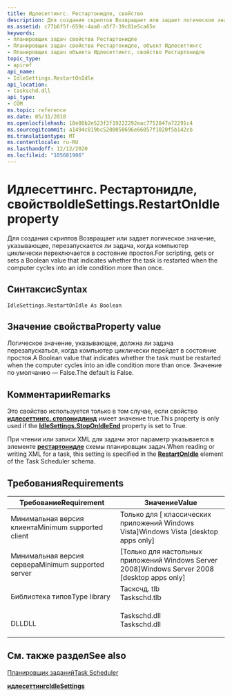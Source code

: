```yaml
---
title: Идлесеттингс. Рестартонидле, свойство
description: Для создания скриптов Возвращает или задает логическое значение, указывающее, перезапускается ли задача, когда компьютер циклически переключается в состояние простоя.
ms.assetid: c77b6f5f-659c-4aa0-a5f7-39c01e5ca65e
keywords:
- планировщик задач свойства Рестартонидле
- Планировщик задач свойства Рестартонидле, объект Идлесеттингс
- Планировщик задач объекта Идлесеттингс, свойство Рестартонидле
topic_type:
- apiref
api_name:
- IdleSettings.RestartOnIdle
api_location:
- taskschd.dll
api_type:
- COM
ms.topic: reference
ms.date: 05/31/2018
ms.openlocfilehash: 18e80b2e523f2f19222292eac7752847a72291c4
ms.sourcegitcommit: a1494c819bc5200050696e66057f1020f5b142cb
ms.translationtype: MT
ms.contentlocale: ru-RU
ms.lasthandoff: 12/12/2020
ms.locfileid: "105681906"
---
```

# <a name="idlesettingsrestartonidle-property"></a><span data-ttu-id="d8334-106">Идлесеттингс. Рестартонидле, свойство</span><span class="sxs-lookup"><span data-stu-id="d8334-106">IdleSettings.RestartOnIdle property</span></span>

<span data-ttu-id="d8334-107">Для создания скриптов Возвращает или задает логическое значение, указывающее, перезапускается ли задача, когда компьютер циклически переключается в состояние простоя.</span><span class="sxs-lookup"><span data-stu-id="d8334-107">For scripting, gets or sets a Boolean value that indicates whether the task is restarted when the computer cycles into an idle condition more than once.</span></span>

## <a name="syntax"></a><span data-ttu-id="d8334-108">Синтаксис</span><span class="sxs-lookup"><span data-stu-id="d8334-108">Syntax</span></span>


```VB
IdleSettings.RestartOnIdle As Boolean
```



## <a name="property-value"></a><span data-ttu-id="d8334-109">Значение свойства</span><span class="sxs-lookup"><span data-stu-id="d8334-109">Property value</span></span>

<span data-ttu-id="d8334-110">Логическое значение, указывающее, должна ли задача перезапускаться, когда компьютер циклически перейдет в состояние простоя.</span><span class="sxs-lookup"><span data-stu-id="d8334-110">A Boolean value that indicates whether the task must be restarted when the computer cycles into an idle condition more than once.</span></span> <span data-ttu-id="d8334-111">Значение по умолчанию — False.</span><span class="sxs-lookup"><span data-stu-id="d8334-111">The default is False.</span></span>

## <a name="remarks"></a><span data-ttu-id="d8334-112">Комментарии</span><span class="sxs-lookup"><span data-stu-id="d8334-112">Remarks</span></span>

<span data-ttu-id="d8334-113">Это свойство используется только в том случае, если свойство [**идлесеттингс. стопонидлинд**](idlesettings-stoponidleend.md) имеет значение true.</span><span class="sxs-lookup"><span data-stu-id="d8334-113">This property is only used if the [**IdleSettings.StopOnIdleEnd**](idlesettings-stoponidleend.md) property is set to True.</span></span>

<span data-ttu-id="d8334-114">При чтении или записи XML для задачи этот параметр указывается в элементе [**рестартонидле**](taskschedulerschema-restartonidle-idlesettingstype-element.md) схемы планировщик задач.</span><span class="sxs-lookup"><span data-stu-id="d8334-114">When reading or writing XML for a task, this setting is specified in the [**RestartOnIdle**](taskschedulerschema-restartonidle-idlesettingstype-element.md) element of the Task Scheduler schema.</span></span>

## <a name="requirements"></a><span data-ttu-id="d8334-115">Требования</span><span class="sxs-lookup"><span data-stu-id="d8334-115">Requirements</span></span>



| <span data-ttu-id="d8334-116">Требование</span><span class="sxs-lookup"><span data-stu-id="d8334-116">Requirement</span></span> | <span data-ttu-id="d8334-117">Значение</span><span class="sxs-lookup"><span data-stu-id="d8334-117">Value</span></span> |
|-------------------------------------|-----------------------------------------------------------------------------------------|
| <span data-ttu-id="d8334-118">Минимальная версия клиента</span><span class="sxs-lookup"><span data-stu-id="d8334-118">Minimum supported client</span></span><br/> | <span data-ttu-id="d8334-119">Только для \[ классических приложений Windows Vista\]</span><span class="sxs-lookup"><span data-stu-id="d8334-119">Windows Vista \[desktop apps only\]</span></span><br/>                                          |
| <span data-ttu-id="d8334-120">Минимальная версия сервера</span><span class="sxs-lookup"><span data-stu-id="d8334-120">Minimum supported server</span></span><br/> | <span data-ttu-id="d8334-121">\[Только для настольных приложений Windows Server 2008\]</span><span class="sxs-lookup"><span data-stu-id="d8334-121">Windows Server 2008 \[desktop apps only\]</span></span><br/>                                    |
| <span data-ttu-id="d8334-122">Библиотека типов</span><span class="sxs-lookup"><span data-stu-id="d8334-122">Type library</span></span><br/>             | <dl> <span data-ttu-id="d8334-123"><dt>Тасксчд. tlb</dt></span><span class="sxs-lookup"><span data-stu-id="d8334-123"><dt>Taskschd.tlb</dt></span></span> </dl> |
| <span data-ttu-id="d8334-124">DLL</span><span class="sxs-lookup"><span data-stu-id="d8334-124">DLL</span></span><br/>                      | <dl> <span data-ttu-id="d8334-125"><dt>Taskschd.dll</dt></span><span class="sxs-lookup"><span data-stu-id="d8334-125"><dt>Taskschd.dll</dt></span></span> </dl> |



## <a name="see-also"></a><span data-ttu-id="d8334-126">См. также раздел</span><span class="sxs-lookup"><span data-stu-id="d8334-126">See also</span></span>

<dl> <dt>

[<span data-ttu-id="d8334-127">Планировщик заданий</span><span class="sxs-lookup"><span data-stu-id="d8334-127">Task Scheduler</span></span>](task-scheduler-start-page.md)
</dt> <dt>

[<span data-ttu-id="d8334-128">**идлесеттингс**</span><span class="sxs-lookup"><span data-stu-id="d8334-128">**IdleSettings**</span></span>](idlesettings.md)
</dt> </dl>

 

 






